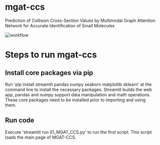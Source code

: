 # mgat-ccs
Prediction of Collision Cross-Section Values by Multimodal Graph Attention Network for Accurate Identification of Small Molecules

![workflow](https://github.com/mmetalab/mgat-ccs/blob/main/images/workflow.png)

# Steps to run mgat-ccs

## Install core packages via pip
Run 'pip install streamlit pandas numpy seaborn matplotlib sklearn' at the command line to install the necessary packages. Streamlit builds the web app, pandas and numpy support data manipulation and math operations. These core packages need to be installed prior to importing and using them.

## Run code
Execute 'streamlit run 01_MGAT_CCS.py' to run the first script. This script loads the main page of MGAT-CCS.



